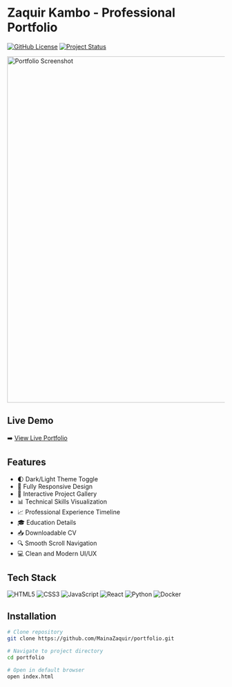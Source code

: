 # Zaquir Kambo - Professional Portfolio

[![GitHub License](https://img.shields.io/badge/license-MIT-blue.svg)](LICENSE)
[![Project Status](https://img.shields.io/badge/status-active-success.svg)](https://github.com/MainaZaquir/portfolio)

<img src="assets/screenshot-light.png" alt="Portfolio Screenshot" width="800">

## Live Demo
➡️ [View Live Portfolio](https://mainazaquir.github.io/portfolio/)

## Features

- 🌓 Dark/Light Theme Toggle
- 📱 Fully Responsive Design
- 🚀 Interactive Project Gallery
- 📊 Technical Skills Visualization
- 📈 Professional Experience Timeline
- 🎓 Education Details
- 📥 Downloadable CV
- 🔍 Smooth Scroll Navigation
- 💻 Clean and Modern UI/UX

## Tech Stack

<p align="left">
  <img src="https://img.shields.io/badge/-HTML5-E34F26?style=flat&logo=html5&logoColor=white" alt="HTML5">
  <img src="https://img.shields.io/badge/-CSS3-1572B6?style=flat&logo=css3&logoColor=white" alt="CSS3">
  <img src="https://img.shields.io/badge/-JavaScript-F7DF1E?style=flat&logo=javascript&logoColor=black" alt="JavaScript">
  <img src="https://img.shields.io/badge/-React-61DAFB?style=flat&logo=react&logoColor=black" alt="React">
  <img src="https://img.shields.io/badge/-Python-3776AB?style=flat&logo=python&logoColor=white" alt="Python">
  <img src="https://img.shields.io/badge/-Docker-2496ED?style=flat&logo=docker&logoColor=white" alt="Docker">
</p>

## Installation

```bash
# Clone repository
git clone https://github.com/MainaZaquir/portfolio.git

# Navigate to project directory
cd portfolio

# Open in default browser
open index.html